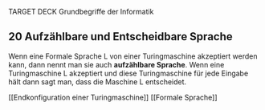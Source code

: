 TARGET DECK
Grundbegriffe der Informatik

20 Aufzählbare und Entscheidbare Sprache
---
Wenn eine Formale Sprache L von einer Turingmaschine akzeptiert werden kann, dann nennt man sie auch **aufzählbare Sprache**.
Wenn eine Turingmaschine L akzeptiert und diese Turingmaschine für jede Eingabe hält dann sagt man, dass die Maschine L entscheidet.
<!--ID: 1707478313176-->

[[Endkonfiguration einer Turingmaschine]]
[[Formale Sprache]]